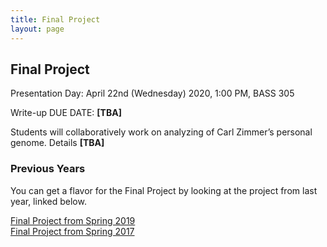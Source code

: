 ```yaml
---
title: Final Project
layout: page
---
```


## Final Project
Presentation Day: April 22nd (Wednesday) 2020, 1:00 PM, BASS 305

Write-up DUE DATE: **[TBA]**

Students will collaboratively work on analyzing of Carl Zimmer’s personal genome.
Details **[TBA]**

### Previous Years
You can get a flavor for the Final Project by looking at the project from last year, linked below.

[Final Project from Spring 2019](http://cbb752b19.gersteinlab.org/final)  
[Final Project from Spring 2017](http://cbb752b17.gersteinlab.org/homework)
